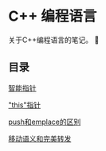 # C++ 编程语言

关于C++编程语言的笔记。 :clown_face:

## 目录

[智能指针](https://github.com/CnLzh/NoteBook/tree/main/CppProgramming/SharedPtr)

["this"指针](https://github.com/CnLzh/NoteBook/tree/main/CppProgramming/ThisPointer)

[push和emplace的区别](https://github.com/CnLzh/NoteBook/tree/main/CppProgramming/Push&Emplace)

[移动语义和完美转发](https://github.com/CnLzh/NoteBook/tree/main/CppProgramming/ForwardReferences)